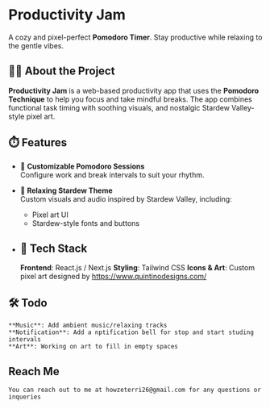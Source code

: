 # Productivity Jam
A cozy and pixel-perfect **Pomodoro Timer**. Stay productive while relaxing to the gentle vibes.



## 🧑‍🌾 About the Project

**Productivity Jam** is a web-based productivity app that uses the **Pomodoro Technique** to help you focus and take mindful breaks. The app combines functional task timing with soothing visuals, and nostalgic Stardew Valley-style pixel art.

## ⏱️ Features

- 🍅 **Customizable Pomodoro Sessions**  
  Configure work and break intervals to suit your rhythm.

- 🌲 **Relaxing Stardew Theme**  
  Custom visuals and audio inspired by Stardew Valley, including:
  - Pixel art UI
  - Stardew-style fonts and buttons

- ## 🔧 Tech Stack
    **Frontend**: React.js / Next.js 
    **Styling**: Tailwind CSS
    **Icons & Art**: Custom pixel art designed by https://www.quintinodesigns.com/

## 🛠️ Todo
    **Music**: Add ambient music/relaxing tracks
    **Notification**: Add a nptification bell for stop and start studing intervals
    **Art**: Working on art to fill in empty spaces

## Reach Me
    You can reach out to me at howzeterri26@gmail.com for any questions or inqueries
